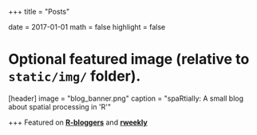 +++
title = "Posts"

date = 2017-01-01
math = false
highlight = false

# Optional featured image (relative to `static/img/` folder).
[header]
image = "blog_banner.png"
caption = "spaRtially: A small blog about spatial processing in 'R'"

+++
Featured on [__R-bloggers__](https://www.r-bloggers.com) and [__rweekly__](https://www.rweekly.com)


